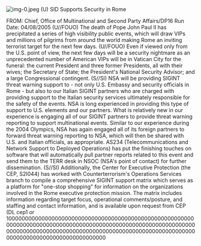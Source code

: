 ![img-0.jpeg](img-0.jpeg)
(U) SID Supports Security in Rome

FROM:
Chief, Office of Multinational and Second Party Affairs/DP16
Run Date: 04/08/2005
(U//FOUO) The death of Pope John Paul II has precipitated a series of high visibility public events, which will draw VIPs and millions of pilgrims from around the world making Rome an inviting terrorist target for the next few days.
(U//FOUO) Even if viewed only from the U.S. point of view, the next few days will be a security nightmare as an unprecedented number of American VIPs will be in Vatican City for the funeral: the current President and three former Presidents, all with their wives; the Secretary of State; the President's National Security Advisor; and a large Congressional contingent.
(S//SI) NSA will be providing SIGINT threat warning support to - not only U.S. Embassy and security officials in Rome - but also to our Italian SIGINT partners who are charged with providing support to the Italian security services ultimately responsible for the safety of the events. NSA is long experienced in providing this type of support to U.S. elements and our partners. What is relatively new in our experience is engaging all of our SIGINT partners to provide threat warning reporting to support multinational events. Similar to our experience during the 2004 Olympics, NSA has again engaged all of its foreign partners to forward threat warning reporting to NSA, which will then be shared with U.S. and Italian officials, as appropriate. AS234 (Telecommunications and Network Support to Deployed Operations) has put the finishing touches on software that will automatically pull partner reports related to this event and send them to the TERR desk in NSOC (NSA's point of contact) for further dissemination.
(S//SI) Additionally, the Center for Executive Protection (the CEP, S2I044) has worked with Counterterrorism's Operations Services branch to compile a comprehensive SIGINT support matrix which serves as a platform for "one-stop shopping" for information on the organizations involved in the Rome executive protection mission. The matrix includes information regarding target focus, operational comments/posture, and staffing and contact information, and is available upon request from CEP (DL cep1 or 100000000000000000000000000000000000000000000000000000000000000000000000000000000000000000000000000000000000000000000000000000000000000000000000000000000000000000000000000000000000000000000000000000000
